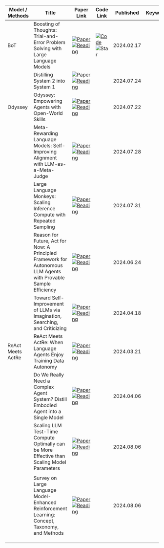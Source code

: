 | Model / Methods   | Title                                                                                                            | Paper Link                                                                                                                                                                                                                     | Code Link                                                                                                                                                                                                         | Published  | Keywords | Venue |
| ----------------- | ---------------------------------------------------------------------------------------------------------------- | ------------------------------------------------------------------------------------------------------------------------------------------------------------------------------------------------------------------------------ | ----------------------------------------------------------------------------------------------------------------------------------------------------------------------------------------------------------------- | ---------- | -------- | ----- |
| BoT               | Boosting of Thoughts: Trial-and-Error Problem Solving with Large Language Models                                 | [![Paper](https://img.shields.io/badge/Paper-ydd7e6?style=for-the-badge)](https://arxiv.org/abs/2402.11140)[![Reading](https://img.shields.io/badge/Reading-yellow?style=for-the-badge)](https://papers.cool/arxiv/2402.11140) | [![Code](https://img.shields.io/badge/Code-add7e6?style=for-the-badge)](https://github.com/google-research/ALBERT)![Star](https://img.shields.io/github/stars/google-research/ALBERT.svg?style=social&label=Star) | 2024.02.17 |          |       |
|                   | Distilling System 2 into System 1                                                                                | [![Paper](https://img.shields.io/badge/Paper-ydd7e6?style=for-the-badge)](https://arxiv.org/abs/2407.06023)[![Reading](https://img.shields.io/badge/Reading-yellow?style=for-the-badge)](https://papers.cool/arxiv/2407.06023) |                                                                                                                                                                                                                   | 2024.07.24 |          |       |
| Odyssey           | Odyssey: Empowering Agents with Open-World Skills                                                                | [![Paper](https://img.shields.io/badge/Paper-ydd7e6?style=for-the-badge)](https://arxiv.org/abs/2407.15325)[![Reading](https://img.shields.io/badge/Reading-yellow?style=for-the-badge)](https://papers.cool/arxiv/2407.15325) |                                                                                                                                                                                                                   | 2024.07.22 |          |       |
|                   | Meta-Rewarding Language Models: Self-Improving Alignment with LLM-as-a-Meta-Judge                                | [![Paper](https://img.shields.io/badge/Paper-ydd7e6?style=for-the-badge)](https://arxiv.org/abs/2407.19594)[![Reading](https://img.shields.io/badge/Reading-yellow?style=for-the-badge)](https://papers.cool/arxiv/2407.19594) |                                                                                                                                                                                                                   | 2024.07.28 |          |       |
|                   | Large Language Monkeys: Scaling Inference Compute with Repeated Sampling                                         | [![Paper](https://img.shields.io/badge/Paper-ydd7e6?style=for-the-badge)](https://arxiv.org/abs/2407.21787)[![Reading](https://img.shields.io/badge/Reading-yellow?style=for-the-badge)](https://papers.cool/arxiv/2407.21787) |                                                                                                                                                                                                                   | 2024.07.31 |          |       |
|                   | Reason for Future, Act for Now: A Principled Framework for Autonomous LLM Agents with Provable Sample Efficiency | [![Paper](https://img.shields.io/badge/Paper-ydd7e6?style=for-the-badge)](https://arxiv.org/abs/2309.17382)[![Reading](https://img.shields.io/badge/Reading-yellow?style=for-the-badge)](https://papers.cool/arxiv/2309.17382) |                                                                                                                                                                                                                   | 2024.06.24 |          |       |
|                   | Toward Self-Improvement of LLMs via Imagination, Searching, and Criticizing                                      | [![Paper](https://img.shields.io/badge/Paper-ydd7e6?style=for-the-badge)](https://arxiv.org/abs/2404.12253)[![Reading](https://img.shields.io/badge/Reading-yellow?style=for-the-badge)](https://papers.cool/arxiv/2404.12253) |                                                                                                                                                                                                                   | 2024.04.18 |          |       |
| ReAct Meets ActRe | ReAct Meets ActRe: When Language Agents Enjoy Training Data Autonomy                                             | [![Paper](https://img.shields.io/badge/Paper-ydd7e6?style=for-the-badge)](https://arxiv.org/abs/2403.14589)[![Reading](https://img.shields.io/badge/Reading-yellow?style=for-the-badge)](https://papers.cool/arxiv/2403.1458)  |                                                                                                                                                                                                                   | 2024.03.21 |          |       |
|                   | Do We Really Need a Complex Agent System? Distill Embodied Agent into a Single Model                             | [![Paper](https://img.shields.io/badge/Paper-ydd7e6?style=for-the-badge)](https://arxiv.org/abs/2404.04619)[![Reading](https://img.shields.io/badge/Reading-yellow?style=for-the-badge)](https://papers.cool/arxiv/2404.04619) |                                                                                                                                                                                                                   | 2024.04.06 |          |       |
|                   | Scaling LLM Test-Time Compute Optimally can be More Effective than Scaling Model Parameters                      | [![Paper](https://img.shields.io/badge/Paper-ydd7e6?style=for-the-badge)](https://arxiv.org/abs/2408.03314)[![Reading](https://img.shields.io/badge/Reading-yellow?style=for-the-badge)](https://papers.cool/arxiv/2408.03314) |                                                                                                                                                                                                                   | 2024.08.06 |          |       |
|                   |                                                                                                                  |                                                                                                                                                                                                                                |                                                                                                                                                                                                                   |            |          |       |
|                   | Survey on Large Language Model-Enhanced Reinforcement Learning: Concept, Taxonomy, and Methods                   | [![Paper](https://img.shields.io/badge/Paper-ydd7e6?style=for-the-badge)](https://arxiv.org/abs/2404.04619)[![Reading](https://img.shields.io/badge/Reading-yellow?style=for-the-badge)](https://papers.cool/arxiv/2404.04619) |                                                                                                                                                                                                                   | 2024.08.06 |          |       |
|                   |                                                                                                                  |                                                                                                                                                                                                                                |                                                                                                                                                                                                                   |            |          |       |
|                   |                                                                                                                  |                                                                                                                                                                                                                                |                                                                                                                                                                                                                   |            |          |       |
|                   |                                                                                                                  |                                                                                                                                                                                                                                |                                                                                                                                                                                                                   |            |          |       |